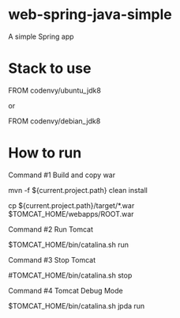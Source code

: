# web-spring-java-simple
A simple Spring app

# Stack to use

FROM codenvy/ubuntu_jdk8

or


FROM codenvy/debian_jdk8

# How to run

Command #1 Build and copy war

mvn -f ${current.project.path} clean install

cp ${current.project.path}/target/*.war $TOMCAT_HOME/webapps/ROOT.war

Command #2 Run Tomcat

$TOMCAT_HOME/bin/catalina.sh run

Command #3 Stop Tomcat

#TOMCAT_HOME/bin/catalina.sh stop

Command #4 Tomcat Debug Mode

$TOMCAT_HOME/bin/catalina.sh jpda run